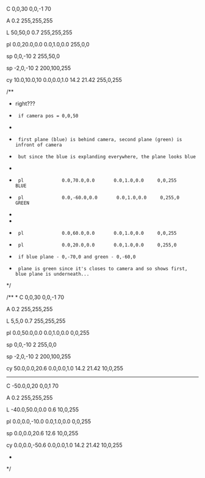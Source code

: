 



C              0,0,30      0,0,-1     70

A               0.2      255,255,255

L               50,50,0     0.7     255,255,255


pl              0.0,20.0,0.0       0.0,1.0,0.0     255,0,0

sp              0,0,-10       2     255,50,0

sp              -2,0,-10       2     200,100,255

cy              10.0,10.0,10       0.0,0.0,1.0     14.2    21.42       255,0,255




/**
 * 	right???
 * 		if camera pos = 0,0,50
 * 		
 * 		first plane (blue) is behind camera, second plane (green) is infront of camera
 * 		but since the blue is explanding everywhere, the plane looks blue
 * 
 * 		pl              0.0,70.0,0.0       0.0,1.0,0.0     0,0,255 		BLUE
 *		pl              0.0,-60.0,0.0       0.0,1.0,0.0     0,255,0 	GREEN
 *
 * 
 *		pl              0.0,60.0,0.0       0.0,1.0,0.0     0,0,255
 *		pl              0.0,20.0,0.0       0.0,1.0,0.0     0,255,0 
 * 		if blue plane - 0,-70,0 and green - 0,-60,0
 * 		plane is green since it's closes to camera and so shows first, blue plane is underneath...
 */


/**
 * 
		C              0,0,30      0,0,-1     70

A               0.2      255,255,255

L               5,5,0     0.7     255,255,255


pl              0.0,50.0,0.0       0.0,1.0,0.0     0,0,255

sp              0,0,-10       2     255,0,0

sp              -2,0,-10       2     200,100,255



cy              50.0,0.0,20.6       0.0,0.0,1.0     14.2            21.42       10,0,255

				

				
--------------------------------------------------------------------------------

C              -50.0,0,20      0,0,1     70

A               0.2      255,255,255

L              -40.0,50.0,0.0      0.6         10,0,255


pl              0.0,0.0,-10.0       0.0,1.0,0.0     0,0,255


sp              0.0,0.0,20.6        12.6            10,0,255


cy              0.0,0.0,-50.6       0.0,0.0,1.0     14.2            21.42       10,0,255

 * 
 */
